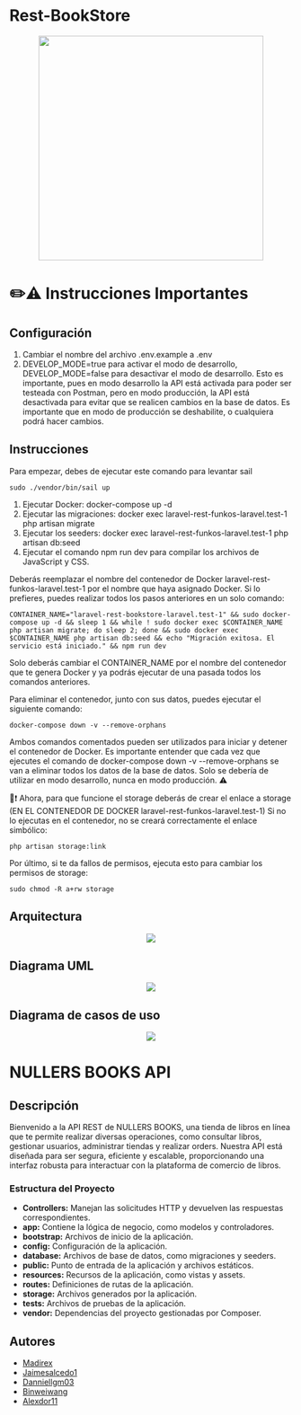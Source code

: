 # Rest-BookStore
<p align="center">
  <img src="https://i.imgur.com/L8JoB88.png" width="400px"/>
</p>

# ✏️⚠️ Instrucciones Importantes
## Configuración
1. Cambiar el nombre del archivo .env.example a .env
2. DEVELOP_MODE=true para activar el modo de desarrollo, DEVELOP_MODE=false para desactivar el modo de desarrollo. Esto es importante, pues en modo desarrollo la API está activada para poder ser testeada con Postman, pero en modo producción, la API está desactivada para evitar que se realicen cambios en la base de datos. Es importante que en modo de producción se deshabilite, o cualquiera podrá hacer cambios.

## Instrucciones
Para empezar, debes de ejecutar este comando para levantar sail
    
    sudo ./vendor/bin/sail up

1. Ejecutar Docker: docker-compose up -d
2. Ejecutar las migraciones: docker exec laravel-rest-funkos-laravel.test-1 php artisan migrate
3. Ejecutar los seeders: docker exec laravel-rest-funkos-laravel.test-1 php artisan db:seed
4. Ejecutar el comando npm run dev para compilar los archivos de JavaScript y CSS.

Deberás reemplazar el nombre del contenedor de Docker laravel-rest-funkos-laravel.test-1 por el nombre que haya asignado Docker.
Si lo prefieres, puedes realizar todos los pasos anteriores en un solo comando:

    CONTAINER_NAME="laravel-rest-bookstore-laravel.test-1" && sudo docker-compose up -d && sleep 1 && while ! sudo docker exec $CONTAINER_NAME php artisan migrate; do sleep 2; done && sudo docker exec $CONTAINER_NAME php artisan db:seed && echo "Migración exitosa. El servicio está iniciado." && npm run dev

Solo deberás cambiar el CONTAINER_NAME por el nombre del contenedor que te genera Docker y ya podrás ejecutar de una pasada todos los comandos anteriores.

Para eliminar el contenedor, junto con sus datos, puedes ejecutar el siguiente comando:

    docker-compose down -v --remove-orphans

Ambos comandos comentados pueden ser utilizados para iniciar y detener el contenedor de Docker. Es importante entender que cada vez que ejecutes el comando de docker-compose down -v  --remove-orphans se van a eliminar todos los datos de la base de datos. Solo se debería de utilizar en modo desarrollo, nunca en modo producción. ⚠️

📁❗ Ahora, para que funcione el storage deberás de crear el enlace a storage (EN EL CONTENEDOR DE DOCKER laravel-rest-funkos-laravel.test-1) Si no lo ejecutas en el contenedor, no se creará correctamente el enlace simbólico:

    php artisan storage:link

Por último, si te da fallos de permisos, ejecuta esto para cambiar los permisos de storage:
    
    sudo chmod -R a+rw storage


## Arquitectura
<p align="center">
  <img src="https://i.imgur.com/TPseMiK.png"/>
</p>

## Diagrama UML
<p align="center">
  <img src="https://i.imgur.com/HbmhQMF.png"/>
</p>

## Diagrama de casos de uso
<p align="center">
  <img src="https://i.imgur.com/EaeNSxz.png"/>
</p>

# NULLERS BOOKS API
## Descripción

Bienvenido a la API REST de NULLERS BOOKS, una tienda de libros en línea que te permite realizar diversas operaciones, como consultar libros, gestionar usuarios, administrar tiendas y realizar orders. Nuestra API está diseñada para ser segura, eficiente y escalable, proporcionando una interfaz robusta para interactuar con la plataforma de comercio de libros.

### Estructura del Proyecto

- **Controllers:** Manejan las solicitudes HTTP y devuelven las respuestas correspondientes.
- **app:** Contiene la lógica de negocio, como modelos y controladores.
- **bootstrap:** Archivos de inicio de la aplicación.
- **config:** Configuración de la aplicación.
- **database:** Archivos de base de datos, como migraciones y seeders.
- **public:** Punto de entrada de la aplicación y archivos estáticos.
- **resources:** Recursos de la aplicación, como vistas y assets.
- **routes:** Definiciones de rutas de la aplicación.
- **storage:** Archivos generados por la aplicación.
- **tests:** Archivos de pruebas de la aplicación.
- **vendor:** Dependencias del proyecto gestionadas por Composer.

## Autores
- [Madirex](https://github.com/Madirex/)
- [Jaimesalcedo1](https://github.com/jaimesalcedo1/)
- [Danniellgm03](https://github.com/Danniellgm03)
- [Binweiwang](https://github.com/Binweiwang)
- [Alexdor11](https://github.com/alexdor11)
